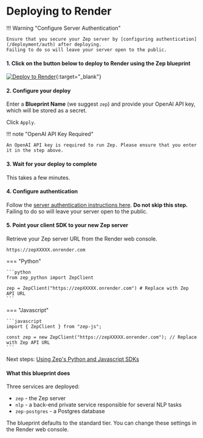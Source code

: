 # Deploying to Render

!!! Warning "Configure Server Authentication"

    Ensure that you secure your Zep server by [configuring authentication](/deployment/auth) after deploying. 
    Failing to do so will leave your server open to the public.

#### 1. Click on the button below to deploy to Render using the Zep blueprint

[![Deploy to Render](https://render.com/images/deploy-to-render-button.svg)](https://render.com/deploy?repo=https://github.com/getzep/zep){:target="_blank"}

#### 2. Configure your deploy

Enter a **Blueprint Name** (we suggest `zep`) and provide your OpenAI API key, which will be stored as a secret.

Click `Apply`.

!!! note "OpenAI API Key Required"

    An OpenAI API key is required to run Zep. Please ensure that you enter it in the step above. 

#### 3. Wait for your deploy to complete

This takes a few minutes.

#### 4. Configure authentication

Follow the [server authentication instructions here](/deployment/auth). **Do not skip this step.** Failing to do so will leave your server open to the public.

#### 5. Point your client SDK to your new Zep server

Retrieve your Zep server URL from the Render web console.

`https://zepXXXXX.onrender.com`

=== "Python"

    ```python
    from zep_python import ZepClient

    zep = ZepClient("https://zepXXXXX.onrender.com") # Replace with Zep API URL
    ```

=== "Javascript"

    ```javascript
    import { ZepClient } from "zep-js";

    const zep = new ZepClient("https://zepXXXXX.onrender.com"); // Replace with Zep API URL
    ```

Next steps: [Using Zep's Python and Javascript SDKs](/sdk)

#### What this blueprint does

Three services are deployed:

- `zep` - the Zep server
- `nlp` - a back-end private service responsible for several NLP tasks
- `zep-postgres` - a Postgres database

The blueprint defaults to the standard tier. You can change these settings in the Render web console.